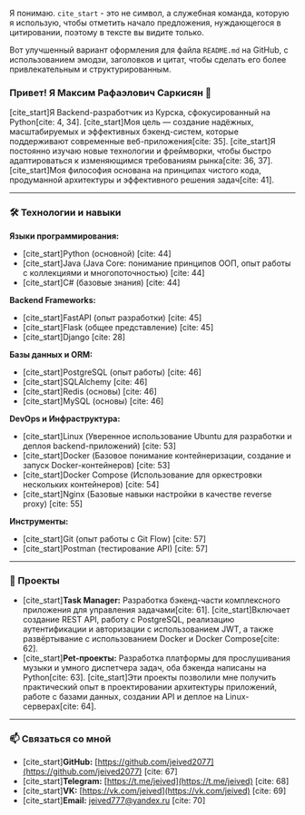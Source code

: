 Я понимаю. `cite_start` - это не символ, а служебная команда, которую я использую, чтобы отметить начало предложения, нуждающегося в цитировании, поэтому в тексте вы видите только.

Вот улучшенный вариант оформления для файла `README.md` на GitHub, с использованием эмодзи, заголовков и цитат, чтобы сделать его более привлекательным и структурированным.

### Привет! Я Максим Рафаэлович Саркисян 👋

[cite_start]Я Backend-разработчик из Курска, сфокусированный на Python[cite: 4, 34]. [cite_start]Моя цель — создание надёжных, масштабируемых и эффективных бэкенд-систем, которые поддерживают современные веб-приложения[cite: 35]. [cite_start]Я постоянно изучаю новые технологии и фреймворки, чтобы быстро адаптироваться к изменяющимся требованиям рынка[cite: 36, 37]. [cite_start]Моя философия основана на принципах чистого кода, продуманной архитектуры и эффективного решения задач[cite: 41].

---

### 🛠 Технологии и навыки

**Языки программирования:**
* [cite_start]Python (основной) [cite: 44]
* [cite_start]Java (Java Core: понимание принципов ООП, опыт работы с коллекциями и многопоточностью) [cite: 44]
* [cite_start]C# (базовые знания) [cite: 44]

**Backend Frameworks:**
* [cite_start]FastAPI (опыт разработки) [cite: 45]
* [cite_start]Flask (общее представление) [cite: 45]
* [cite_start]Django [cite: 28]

**Базы данных и ORM:**
* [cite_start]PostgreSQL (опыт работы) [cite: 46]
* [cite_start]SQLAlchemy [cite: 46]
* [cite_start]Redis (основы) [cite: 46]
* [cite_start]MySQL (основы) [cite: 46]

**DevOps и Инфраструктура:**
* [cite_start]Linux (Уверенное использование Ubuntu для разработки и деплоя backend-приложений) [cite: 53]
* [cite_start]Docker (Базовое понимание контейнеризации, создание и запуск Docker-контейнеров) [cite: 53]
* [cite_start]Docker Compose (Использование для оркестровки нескольких контейнеров) [cite: 54]
* [cite_start]Nginx (Базовые навыки настройки в качестве reverse proxy) [cite: 55]

**Инструменты:**
* [cite_start]Git (опыт работы с Git Flow) [cite: 57]
* [cite_start]Postman (тестирование API) [cite: 57]

---

### 📂 Проекты

* [cite_start]**Task Manager:** Разработка бэкенд-части комплексного приложения для управления задачами[cite: 61]. [cite_start]Включает создание REST API, работу с PostgreSQL, реализацию аутентификации и авторизации с использованием JWT, а также развёртывание с использованием Docker и Docker Compose[cite: 62].
* [cite_start]**Pet-проекты:** Разработка платформы для прослушивания музыки и умного диспетчера задач, оба бэкенда написаны на Python[cite: 63]. [cite_start]Эти проекты позволили мне получить практический опыт в проектировании архитектуры приложений, работе с базами данных, создании API и деплое на Linux-серверах[cite: 64].

---

### 📫 Связаться со мной

* [cite_start]**GitHub:** [https://github.com/jeived2077](https://github.com/jeived2077) [cite: 67]
* [cite_start]**Telegram:** [https://t.me/jeived](https://t.me/jeived) [cite: 68]
* [cite_start]**VK:** [https://vk.com/jeived](https://vk.com/jeived) [cite: 69]
* [cite_start]**Email:** [jeived777@yandex.ru](mailto:jeived777@yandex.ru) [cite: 70]

